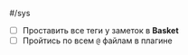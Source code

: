 #/sys 

- [ ] Проставить все теги у заметок в **Basket**
- [ ] Пройтись по всем `@` файлам в плагине